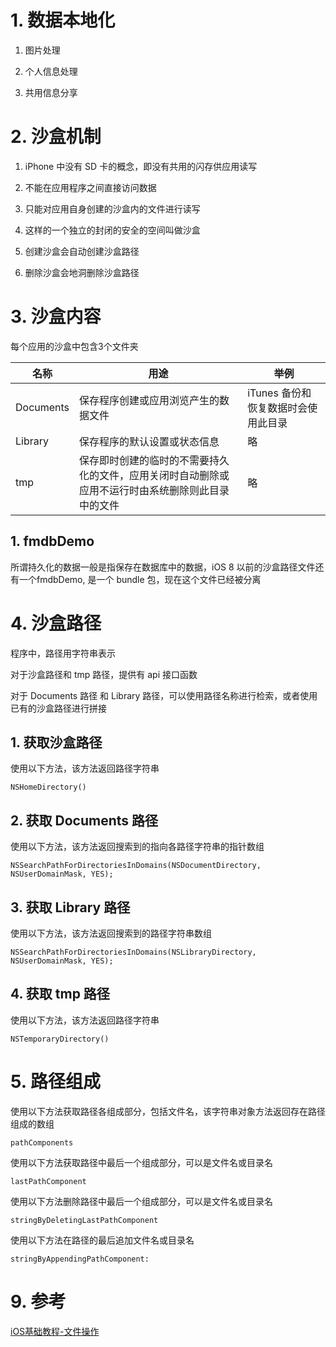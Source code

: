 # 1. 数据本地化

1. 图片处理

2. 个人信息处理

3. 共用信息分享


# 2. 沙盒机制

1. iPhone 中没有 SD 卡的概念，即没有共用的闪存供应用读写

2. 不能在应用程序之间直接访问数据

3. 只能对应用自身创建的沙盒内的文件进行读写 

4. 这样的一个独立的封闭的安全的空间叫做沙盒

5. 创建沙盒会自动创建沙盒路径

6. 删除沙盒会地洞删除沙盒路径

# 3. 沙盒内容

每个应用的沙盒中包含3个文件夹

| 名称 | 用途 | 举例 |
| - | - | - |
| Documents | 保存程序创建或应用浏览产生的数据文件 | iTunes 备份和恢复数据时会使用此目录 |
| Library | 保存程序的默认设置或状态信息 | 略 |
| tmp | 保存即时创建的临时的不需要持久化的文件，应用关闭时自动删除或应用不运行时由系统删除则此目录中的文件 | 略 |

## 1. fmdbDemo

所谓持久化的数据一般是指保存在数据库中的数据，iOS 8 以前的沙盒路径文件还有一个fmdbDemo, 是一个 bundle 包，现在这个文件已经被分离

# 4. 沙盒路径

程序中，路径用字符串表示

对于沙盒路径和 tmp 路径，提供有 api 接口函数

对于 Documents 路径 和 Library 路径，可以使用路径名称进行检索，或者使用已有的沙盒路径进行拼接

## 1. 获取沙盒路径

使用以下方法，该方法返回路径字符串

`NSHomeDirectory()`

## 2. 获取 Documents 路径

使用以下方法，该方法返回搜索到的指向各路径字符串的指针数组

`NSSearchPathForDirectoriesInDomains(NSDocumentDirectory, NSUserDomainMask, YES);`
 
## 3. 获取 Library 路径

使用以下方法，该方法返回搜索到的路径字符串数组

`NSSearchPathForDirectoriesInDomains(NSLibraryDirectory, NSUserDomainMask, YES);` 

## 4. 获取 tmp 路径

使用以下方法，该方法返回路径字符串

`NSTemporaryDirectory()`

# 5. 路径组成

使用以下方法获取路径各组成部分，包括文件名，该字符串对象方法返回存在路径组成的数组

`pathComponents`

使用以下方法获取路径中最后一个组成部分，可以是文件名或目录名

`lastPathComponent`

使用以下方法删除路径中最后一个组成部分，可以是文件名或目录名

`stringByDeletingLastPathComponent`

使用以下方法在路径的最后追加文件名或目录名

`stringByAppendingPathComponent:`


# 9. 参考

[iOS基础教程-文件操作](http://www.imooc.com/learn/655)
